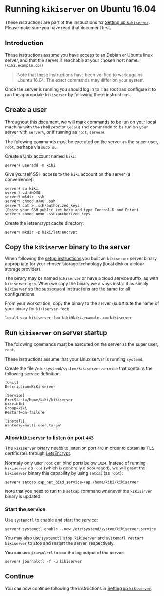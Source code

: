 # Running `kikiserver` on Ubuntu 16.04

These instructions are part of the instructions for
[Setting up `kikiserver`](/doc/server_setup.md).
Please make sure you have read that document first.

## Introduction

These instructions assume you have access to an Debian or Ubuntu linux
server, and that the server is reachable at your chosen host name.
(`kiki.example.com`)

> Note that these instructions have been verified to work against Ubuntu 16.04.
> The exact commands may differ on your system.

Once the server is running you should log in to it as root and configure it to
run the appropriate `kikiserver` by following these instructions.

## Create a user

Throughout this document, we will mark commands to be run on your
local machine with the shell prompt `local$` and commands to be
run on your server with `server%`, or if running as `root`, `server#`.

The following commands must be executed on the server as the super user, `root`,
perhaps via `sudo su`.

Create a Unix account named `kiki`:

```
server# useradd -m kiki
```

Give yourself SSH access to the `kiki` account on the server (a convenience):

```
server# su kiki
server% cd $HOME
server% mkdir .ssh
server% chmod 0700 .ssh
server% cat > .ssh/authorized_keys
(Paste your SSH public key here and type Control-D and Enter)
server% chmod 0600 .ssh/authorized_keys
```

Create the letsencrypt cache directory:

```
server% mkdir -p kiki/letsencrypt
```

## Copy the `kikiserver` binary to the server

When following the [setup instructions](server_setup.md) you built an
`kikiserver` server binary appropriate for your chosen storage technology
(local disk or a cloud storage provider).

The binary may be named `kikiserver` or have a cloud service suffix,
as with `kikiserver-gcp`.
When we copy the binary we always install it as simply `kikiserver` so the
subsequent instructions are the same for all configurations.

From your workstation, copy the binary to the server (substitute the name of
your binary for `kikiserver-foo`):

```
local$ scp kikiserver-foo kiki@kiki.example.com:kikiserver
```

## Run `kikiserver` on server startup

The following commands must be executed on the server as the super user, `root`.

These instructions assume that your Linux server is running `systemd`.

Create the file `/etc/systemd/system/kikiserver.service` that contains
the following service definition.

```
[Unit]
Description=KiKi server

[Service]
ExecStart=/home/kiki/kikiserver
User=kiki
Group=kiki
Restart=on-failure

[Install]
WantedBy=multi-user.target
```

### Allow `kikiserver` to listen on port `443`

The `kikiserver` binary needs to listen on port `443` in order to obtain
its TLS certificates through [LetsEncrypt](https://letsencrypt.org/).

Normally only user `root` can bind ports below `1024`.
Instead of running `kikiserver` as `root` (which is generally discouraged),
we will grant the `kikiserver` binary this capability by using `setcap` (as
`root`):

```
server# setcap cap_net_bind_service=+ep /home/kiki/kikiserver
```

Note that you need to run this `setcap` command whenever the `kikiserver`
binary is updated.

### Start the service

Use `systemctl` to enable and start the service:

```
server# systemctl enable --now /etc/systemd/system/kikiserver.service
```

You may also use `systemctl stop kikiserver` and `systemctl restart
kikiserver` to stop and restart the server, respectively.

You can use `journalctl` to see the log output of the server:

```
server# journalctl -f -u kikiserver

```

## Continue

You can now continue following the instructions in
[Setting up `kikiserver`](/doc/server_setup.md).
